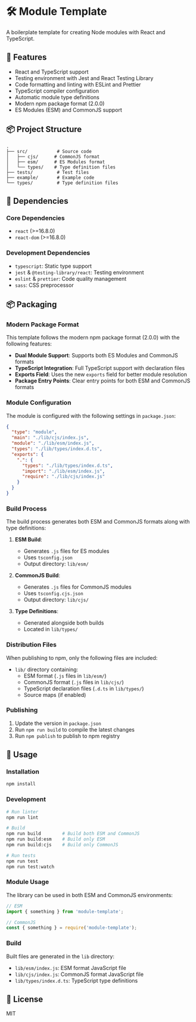 # 🛠️ Module Template

A boilerplate template for creating Node modules with React and TypeScript.

## 🌟 Features

- React and TypeScript support
- Testing environment with Jest and React Testing Library
- Code formatting and linting with ESLint and Prettier
- TypeScript compiler configuration
- Automatic module type definitions
- Modern npm package format (2.0.0)
- ES Modules (ESM) and CommonJS support

## 📦 Project Structure

```
.
├── src/           # Source code
│   ├── cjs/      # CommonJS format
│   ├── esm/      # ES Modules format
│   └── types/    # Type definition files
├── tests/         # Test files
├── example/       # Example code
└── types/         # Type definition files
```

## 🔧 Dependencies

### Core Dependencies

- `react` (>=16.8.0)
- `react-dom` (>=16.8.0)

### Development Dependencies

- `typescript`: Static type support
- `jest` & `@testing-library/react`: Testing environment
- `eslint` & `prettier`: Code quality management
- `sass`: CSS preprocessor

## 📦 Packaging

### Modern Package Format

This template follows the modern npm package format (2.0.0) with the following features:

- **Dual Module Support**: Supports both ES Modules and CommonJS formats
- **TypeScript Integration**: Full TypeScript support with declaration files
- **Exports Field**: Uses the new `exports` field for better module resolution
- **Package Entry Points**: Clear entry points for both ESM and CommonJS formats

### Module Configuration

The module is configured with the following settings in `package.json`:

```json
{
  "type": "module",
  "main": "./lib/cjs/index.js",
  "module": "./lib/esm/index.js",
  "types": "./lib/types/index.d.ts",
  "exports": {
    ".": {
      "types": "./lib/types/index.d.ts",
      "import": "./lib/esm/index.js",
      "require": "./lib/cjs/index.js"
    }
  }
}
```

### Build Process

The build process generates both ESM and CommonJS formats along with type definitions:

1. **ESM Build**:

   - Generates `.js` files for ES modules
   - Uses `tsconfig.json`
   - Output directory: `lib/esm/`

2. **CommonJS Build**:

   - Generates `.js` files for CommonJS modules
   - Uses `tsconfig.cjs.json`
   - Output directory: `lib/cjs/`

3. **Type Definitions**:
   - Generated alongside both builds
   - Located in `lib/types/`

### Distribution Files

When publishing to npm, only the following files are included:

- `lib/` directory containing:
  - ESM format (`.js` files in `lib/esm/`)
  - CommonJS format (`.js` files in `lib/cjs/`)
  - TypeScript declaration files (`.d.ts` in `lib/types/`)
  - Source maps (if enabled)

### Publishing

1. Update the version in `package.json`
2. Run `npm run build` to compile the latest changes
3. Run `npm publish` to publish to npm registry

## 🚀 Usage

### Installation

```bash
npm install
```

### Development

```bash
# Run linter
npm run lint

# Build
npm run build        # Build both ESM and CommonJS
npm run build:esm    # Build only ESM
npm run build:cjs    # Build only CommonJS

# Run tests
npm run test
npm run test:watch
```

### Module Usage

The library can be used in both ESM and CommonJS environments:

```javascript
// ESM
import { something } from 'module-template';

// CommonJS
const { something } = require('module-template');
```

### Build

Built files are generated in the `lib` directory:

- `lib/esm/index.js`: ESM format JavaScript file
- `lib/cjs/index.js`: CommonJS format JavaScript file
- `lib/types/index.d.ts`: TypeScript type definitions

## 📝 License

MIT
